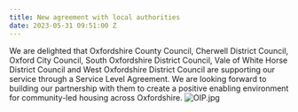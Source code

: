 ```yaml
---
title: New agreement with local authorities
date: 2023-05-31 09:51:00 Z
---
```


We are delighted that Oxfordshire County Council, Cherwell District Council, Oxford City Council, South Oxfordshire District Council, Vale of White Horse District Council and West Oxfordshire District Council are supporting our service through a Service Level Agreement. We are looking forward to building our partnership with them to create a positive enabling environment for community-led housing across Oxfordshire. ![OIP.jpg](/uploads/OIP.jpg)